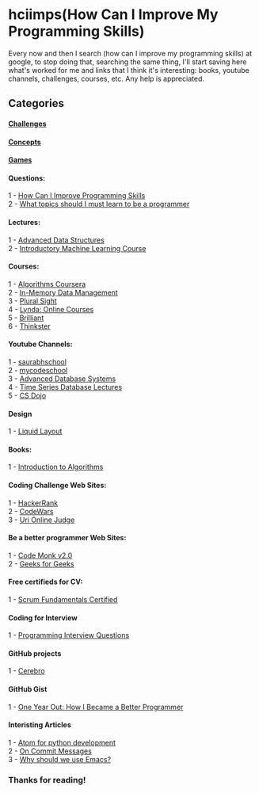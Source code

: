 # hciimps(How Can I Improve My Programming Skills)

Every now and then I search (how can I improve my programming skills) at google, to stop doing that, searching the same thing, I'll start saving here what's worked for me and links that I think it's interesting: books, youtube channels, challenges, courses, etc. Any help is appreciated.

## Categories

#### [Challenges](https://github.com/VSPPedro/hciimps/blob/master/CHALLENGES.md)
#### [Concepts](https://github.com/VSPPedro/hciimps/blob/master/CONCEPTS.md)
#### [Games](https://medium.mybridge.co/12-free-resources-learn-to-code-while-playing-games-f7333043de11)  

#### Questions: 

1 - [How Can I Improve Programming Skills](https://www.quora.com/How-can-I-improve-programming-skills)  
2 - [What topics should I must learn to be a programmer](https://www.quora.com/What-topics-should-I-must-learn-to-be-a-programmer)

#### Lectures:

1 - [Advanced Data Structures](http://courses.csail.mit.edu/6.851/fall17/lectures/)  
2 - [Introductory Machine Learning Course](https://www.youtube.com/watch?v=mbyG85GZ0PI)  

#### Courses:

1 - [Algorithms Coursera](https://www.coursera.org/specializations/algorithms)  
2 - [In-Memory Data Management](https://open.hpi.de/courses/imdb2017)  
3 - [Plural Sight](https://www.pluralsight.com/)  
4 - [Lynda: Online Courses](https://www.lynda.com/)  
5 - [Brilliant](https://brilliant.org)  
6 - [Thinkster](https://thinkster.io/)  

#### Youtube Channels:

1 - [saurabhschool](https://www.youtube.com/user/saurabhschool/playlists)  
2 - [mycodeschool](https://www.youtube.com/user/mycodeschool/playlists)  
3 - [Advanced Database Systems](https://www.youtube.com/playlist?list=PLSE8ODhjZXjYgTIlqf4Dy9KQpQ7kn1Tl0)  
4 - [Time Series Database Lectures](https://www.youtube.com/watch?v=2SUBRE6wGiA&list=PLSE8ODhjZXjY0GMWN4X8FIkYNfiu8_Wl9&index=1)  
5 - [CS Dojo](https://www.youtube.com/channel/UCxX9wt5FWQUAAz4UrysqK9A)

#### Design

1 - [Liquid Layout](http://maxdesign.com.au/articles/liquid/)

#### Books:

1 - [Introduction to Algorithms](https://www.amazon.com/Introduction-Algorithms-3rd-MIT-Press/dp/0262033844)

#### Coding Challenge Web Sites:

1 - [HackerRank](http://hackerrank.com)  
2 - [CodeWars](https://www.codewars.com)  
3 - [Uri Online Judge](https://www.urionlinejudge.com.br)

#### Be a better programmer Web  Sites:

1 - [Code Monk v2.0](https://www.hackerearth.com/practice/codemonk/)  
2 - [Geeks for Geeks](https://www.geeksforgeeks.org)  

#### Free certifieds for CV:

1 - [Scrum Fundamentals Certified](https://www.scrumstudy.com/certification/scrum-fundamentals-certified)  

#### Coding for Interview

1 - [Programming Interview Questions](https://www.hackerrank.com/programming-interview-questions/)  


#### GitHub projects

1 - [Cerebro](https://github.com/cerebrobr/cerebro)

#### GitHub Gist

1 - [One Year Out: How I Became a Better Programmer](https://gist.github.com/peterhurford/894b4e919b3e4a4836aa)

#### Interisting Articles

1 - [Atom for python development](https://codingpenguin.net/configuring-atom-for-python-development/)  
2 - [On Commit Messages](http://who-t.blogspot.com.br/2009/12/on-commit-messages.html)  
3 - [Why should we use Emacs?](https://www.quora.com/Why-should-we-use-Emacs?utm_medium=organic&utm_source=google_rich_qa&utm_campaign=google_rich_qa)


### Thanks for reading!
